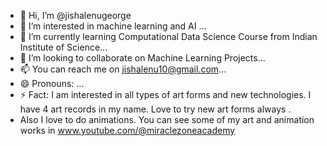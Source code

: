 - 👋 Hi, I’m @jishalenugeorge
- 👀 I’m interested in machine learning and AI ...
- 🌱 I’m currently learning Computational Data Science Course from Indian Institute of Science...
- 💞️ I’m looking to collaborate on Machine Learning Projects...
- 📫 You can reach me on jishalenu10@gmail.com...
- 😄 Pronouns: ...
- ⚡ Fact: I am interested in all types of art forms and new technologies. I have 4 art records in my name. Love to try new art forms always .
- Also I love to do animations. You can see some of my art and animation works in www.youtube.com/@miraclezoneacademy

<!---
jishalenugeorge/jishalenugeorge is a ✨ special ✨ repository because its `README.md` (this file) appears on your GitHub profile.
You can click the Preview link to take a look at your changes.
--->
